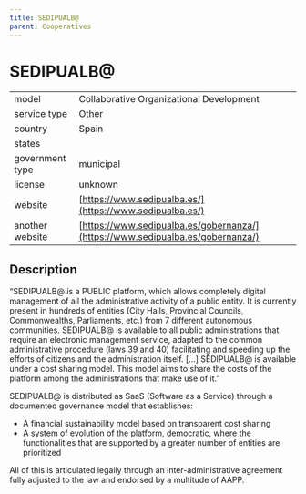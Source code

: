 ```yaml
---
title: SEDIPUALB@
parent: Cooperatives
---
```


# SEDIPUALB@

|                   |                                          |
|:------------------|:-----------------------------------------|
| model             | Collaborative Organizational Development
| service type      | Other
| country           | Spain
| states            | 
| government type   | municipal
| license           | unknown
| website           | [https://www.sedipualba.es/](https://www.sedipualba.es/)
| another website   | [https://www.sedipualba.es/gobernanza/](https://www.sedipualba.es/gobernanza/)

## Description
“SEDIPUALB@ is a PUBLIC platform, which allows completely digital management of all the administrative activity of a public entity. It is currently present in hundreds of entities (City Halls, Provincial Councils, Commonwealths, Parliaments, etc.) from 7 different autonomous communities. SEDIPUALB@ is available to all public administrations that require an electronic management service, adapted to the common administrative procedure (laws 39 and 40) facilitating and speeding up the efforts of citizens and the administration itself.  [...] SEDIPUALB@ is available under a cost sharing model. This model aims to share the costs of the platform among the administrations that make use of it.” 

SEDIPUALB@ is distributed as SaaS (Software as a Service) through a documented governance model that establishes:
- A financial sustainability model based on transparent cost sharing
- A system of evolution of the platform, democratic, where the functionalities that are supported by a greater number of entities are prioritized

All of this is articulated legally through an inter-administrative agreement fully adjusted to the law and endorsed by a multitude of AAPP.
